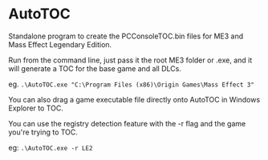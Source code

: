 # AutoTOC
Standalone program to create the PCConsoleTOC.bin files for ME3 and Mass Effect Legendary Edition.

Run from the command line, just pass it the root ME3 folder or .exe, and it will generate a TOC for the base game and all DLCs.

eg. ```.\AutoTOC.exe "C:\Program Files (x86)\Origin Games\Mass Effect 3"```

You can also drag a game executable file directly onto AutoTOC in Windows Explorer to TOC.

You can use the registry detection feature with the -r flag and the game you're trying to TOC.

eg: ```.\AutoTOC.exe -r LE2```
